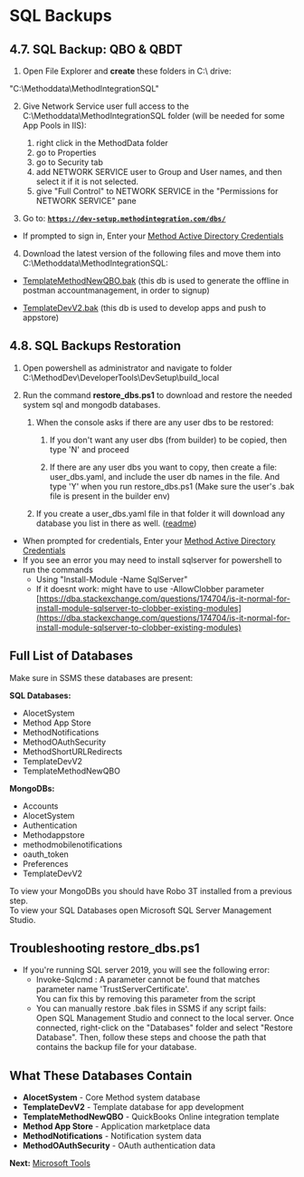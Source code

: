 # SQL Backups

## 4.7. SQL Backup: QBO & QBDT

1) Open File Explorer and **create** these folders in C:\\ drive:

"C:\\Methoddata\\MethodIntegrationSQL"

2) Give Network Service user full access to the C:\\Methoddata\\MethodIntegrationSQL folder (will be needed for some App Pools in IIS):  
   1) right click in the MethodData folder  
   2) go to Properties  
   3) go to Security tab  
   4) add NETWORK SERVICE user to Group and User names, and then select it if it is not selected.  
   5) give "Full Control" to NETWORK SERVICE in the "Permissions for NETWORK SERVICE" pane  

3) Go to: [**`https://dev-setup.methodintegration.com/dbs/`**](https://dev-setup.methodintegration.com/dbs/)

* If prompted to sign in, Enter your [Method Active Directory Credentials](../credentials/active-directory.md)

4) Download the latest version of the following files and move them into C:\\Methoddata\\MethodIntegrationSQL:

* [TemplateMethodNewQBO.bak](https://dev-setup.methodintegration.com/dbs/templatemethodnewqbo/sql/FULL/) (this db is used to generate the offline in postman accountmanagement, in order to signup)

* [TemplateDevV2.bak](https://dev-setup.methodintegration.com/dbs/templatedevv2/sql/FULL/) (this db is used to develop apps and push to appstore)

## 4.8. SQL Backups Restoration

1. Open powershell as administrator and navigate to folder C:\\MethodDev\\DeveloperTools\\DevSetup\\build_local 

2. Run the command **restore_dbs.ps1** to download and restore the needed system sql and mongodb databases.

   1. When the console asks if there are any user dbs to be restored:

      1. If you don't want any user dbs (from builder) to be copied, then type 'N' and proceed

      2. If there are any user dbs you want to copy, then create a file: user_dbs.yaml, and include the user db names in the file. And type 'Y' when you run restore_dbs.ps1 (Make sure the user's .bak file is present in the builder env)

   2. If you create a user_dbs.yaml file in that folder it will download any database you list in there as well. ([readme](https://github.com/methodcrm/DeveloperTools/tree/master/DevSetup/build_local#readme))

* When prompted for credentials, Enter your [Method Active Directory Credentials](../credentials/active-directory.md)
* If you see an error you may need to install sqlserver for powershell to run the commands  
  * Using "Install-Module -Name SqlServer"  
  * If it doesnt work: might have to use -AllowClobber parameter [https://dba.stackexchange.com/questions/174704/is-it-normal-for-install-module-sqlserver-to-clobber-existing-modules](https://dba.stackexchange.com/questions/174704/is-it-normal-for-install-module-sqlserver-to-clobber-existing-modules)

## Full List of Databases

Make sure in SSMS these databases are present:

**SQL Databases:**
* AlocetSystem  
* Method App Store  
* MethodNotifications  
* MethodOAuthSecurity  
* MethodShortURLRedirects  
* TemplateDevV2  
* TemplateMethodNewQBO

**MongoDBs:**
* Accounts  
* AlocetSystem  
* Authentication  
* Methodappstore  
* methodmobilenotifications  
* oauth_token  
* Preferences  
* TemplateDevV2

To view your MongoDBs you should have Robo 3T installed from a previous step.  
To view your SQL Databases open Microsoft SQL Server Management Studio.

## Troubleshooting restore_dbs.ps1

* If you're running SQL server 2019, you will see the following error:  
  * Invoke-Sqlcmd : A parameter cannot be found that matches parameter name 'TrustServerCertificate'.  
    You can fix this by removing this parameter from the script  
  * You can manually restore .bak files in SSMS if any script fails:  
    Open SQL Management Studio and connect to the local server. Once connected, right-click on the "Databases" folder and select "Restore Database". Then, follow these steps and choose the path that contains the backup file for your database.

## What These Databases Contain

- **AlocetSystem** - Core Method system database
- **TemplateDevV2** - Template database for app development  
- **TemplateMethodNewQBO** - QuickBooks Online integration template
- **Method App Store** - Application marketplace data
- **MethodNotifications** - Notification system data
- **MethodOAuthSecurity** - OAuth authentication data

**Next:** [Microsoft Tools](../microsoft-tools/README.md)
